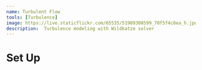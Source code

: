 ```yaml
---
name: Turbulent Flow
tools: [Turbulence]
image: https://live.staticflickr.com/65535/51909308599_70f5f4c8ea_h.jpg
description:  Turbulence modeling with Wildkatze solver
---
```


# Set Up 

 
